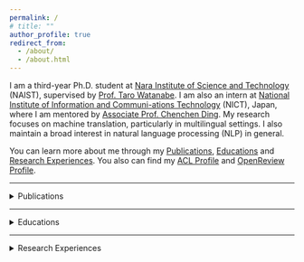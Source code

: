 ```yaml
---
permalink: /
# title: ""
author_profile: true
redirect_from: 
  - /about/
  - /about.html
---
```


<!-- About Me
====== -->
I am a third-year Ph.D. student at [Nara Institute of Science and Technology](https://www.naist.jp/) (NAIST), supervised by [Prof. Taro Watanabe](https://sites.google.com/site/tarowtnb).
I am also an intern at [National Institute of Information and Communi-ations Technology](https://www.nict.go.jp/) (NICT), Japan, where I am mentored by [Associate Prof. Chenchen Ding](https://att-astrec.nict.go.jp/member/ding/).
My research focuses on machine translation, particularly in multilingual settings. I also maintain a broad interest in natural language processing (NLP) in general.

You can learn more about me through my [Publications](#publications), [Educations](#educations) and [Research Experiences](#research_experiences).
You also can find my [ACL Profile](https://aclanthology.org/people/z/zhi-qu/) and [OpenReview Profile](https://openreview.net/profile?id=%7EZhi_Qu2).

---

<details>
  <summary id="publications"><span class="summary-heading">Publications</span></summary>
  <ul>
    <li><u>Zhi Qu</u>, Yiran Wang, Jiannan Mao, Chenchen Ding, Hideki Tanaka, Masao Utiyama, Taro Watanabe. Registering Source Tokens to Target Language Spaces in Multilingual Neural Machine Translation. ACL 2025. [<a href="https://arxiv.org/abs/2501.02979">Paper</a>], [<a href="https://huggingface.co/naist-nlp/mitre_466m">Hugging Face</a>]</li>
    <li><u>Zhi Qu</u>, Chenchen Ding, Taro Watanabe. Languages transferred within the encoder: On representation transfer in zero-shot multilingual translation. MT Summit 2025. [<a href="https://arxiv.org/abs/2406.08092">Paper</a>]</li>
    <li>Zhe Cao, <u>Zhi Qu</u>, Hidetaka Kamigaito, Taro Watanabe. Exploring intrinsic language-specific subspaces in fine-tuning multilingual neural machine translation. EMNLP 2024. [<a href="https://aclanthology.org/2024.emnlp-main.1177">Paper</a>]</li>
    <li>Huayang Li, Deng Cai, <u>Zhi Qu</u>, Qu Cui, Hidetaka Kamigaito, Lemao Liu, Taro Watanabe. Cross-lingual Contextualized Phrase Retrieval. Findings of EMNLP 2024. [<a href="https://aclanthology.org/2024.findings-emnlp.383">Paper</a>]</li>
    <li>Frederikus Hudi, <u>Zhi Qu</u>, Hidetaka Kamigaito, Taro Watanabe. Disentangling Pretrained Representation to Leverage Low-Resource Languages in Multilingual Machine Translation. LERC-COLING 2024. [<a href="https://aclanthology.org/2024.lrec-main.446/">Paper</a>]</li>
    <li><u>Zhi Qu</u>, Taro Watanabe. Adapting to Non-Centered Languages for Zero-shot Multilingual Translation. COLING 2022. [<a href="https://aclanthology.org/2022.coling-1.467/">Paper</a>]</li>
  </ul>
</details>

---

<details>
  <summary id="educations"><span class="summary-heading">Educations</span></summary>
  <h3>Nara Institute of Science and Technology, Japan</h3>
  Supervised by <a href="https://sites.google.com/site/tarowtnb">Prof. Taro Watanabe</a> at <a href="https://nlp.naist.jp/en">NLP Lab</a>
  <ul>
    <li>Ph.D. Candidate of Engineering, 2023.4 ~ present</li>
    <li>Master of Engineering, 2021.4 ~ 2023.3</li>
  </ul>

  <h3>Chongqing Normal University, China</h3>
  <ul>
    <li>Bachelor of Science, 2015.9 ~ 2019.6</li>
  </ul>
</details>

---

<details>
  <summary id="research_experiences"><span class="summary-heading">Research Experiences</span></summary>
  <ul>
    <li>Internship, <a href="https://att-astrec.nict.go.jp/">Advanced Translation Technology Laboratory</a>, 
  <a href="https://astrec.nict.go.jp/">ASTERC</a>, NICT, 2023.10 ~ present</li>
    <li>Research Assistant, NLP Lab, NAIST, 2023.4 ~ present</li>
  </ul>
</details>